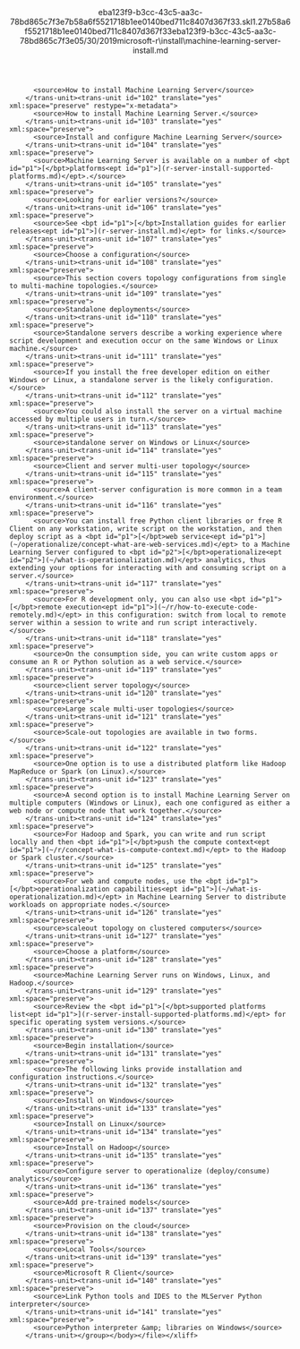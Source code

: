 <?xml version="1.0"?><xliff version="1.2" xmlns="urn:oasis:names:tc:xliff:document:1.2" xmlns:xsi="http://www.w3.org/2001/XMLSchema-instance" xsi:schemaLocation="urn:oasis:names:tc:xliff:document:1.2 xliff-core-1.2-transitional.xsd"><file datatype="xml" original="machine-learning-server-install.md" source-language="en-US" target-language="en-US"><header><tool tool-id="mdxliff" tool-name="mdxliff" tool-version="1.0-8ab897d" tool-company="Microsoft" /><xliffext:skl_file_name xmlns:xliffext="urn:microsoft:content:schema:xliffextensions">eba123f9-b3cc-43c5-aa3c-78bd865c7f3e7b58a6f5521718b1ee0140bed711c8407d367f33.skl</xliffext:skl_file_name><xliffext:version xmlns:xliffext="urn:microsoft:content:schema:xliffextensions">1.2</xliffext:version><xliffext:ms.openlocfilehash xmlns:xliffext="urn:microsoft:content:schema:xliffextensions">7b58a6f5521718b1ee0140bed711c8407d367f33</xliffext:ms.openlocfilehash><xliffext:ms.sourcegitcommit xmlns:xliffext="urn:microsoft:content:schema:xliffextensions">eba123f9-b3cc-43c5-aa3c-78bd865c7f3e</xliffext:ms.sourcegitcommit><xliffext:ms.lasthandoff xmlns:xliffext="urn:microsoft:content:schema:xliffextensions">05/30/2019</xliffext:ms.lasthandoff><xliffext:ms.openlocfilepath xmlns:xliffext="urn:microsoft:content:schema:xliffextensions">microsoft-r\install\machine-learning-server-install.md</xliffext:ms.openlocfilepath></header><body><group id="content" extype="content"><trans-unit id="101" translate="yes" xml:space="preserve" restype="x-metadata">
          <source>How to install Machine Learning Server</source>
        </trans-unit><trans-unit id="102" translate="yes" xml:space="preserve" restype="x-metadata">
          <source>How to install Machine Learning Server.</source>
        </trans-unit><trans-unit id="103" translate="yes" xml:space="preserve">
          <source>Install and configure Machine Learning Server</source>
        </trans-unit><trans-unit id="104" translate="yes" xml:space="preserve">
          <source>Machine Learning Server is available on a number of <bpt id="p1">[</bpt>platforms<ept id="p1">](r-server-install-supported-platforms.md)</ept>.</source>
        </trans-unit><trans-unit id="105" translate="yes" xml:space="preserve">
          <source>Looking for earlier versions?</source>
        </trans-unit><trans-unit id="106" translate="yes" xml:space="preserve">
          <source>See <bpt id="p1">[</bpt>Installation guides for earlier releases<ept id="p1">](r-server-install.md)</ept> for links.</source>
        </trans-unit><trans-unit id="107" translate="yes" xml:space="preserve">
          <source>Choose a configuration</source>
        </trans-unit><trans-unit id="108" translate="yes" xml:space="preserve">
          <source>This section covers topology configurations from single to multi-machine topologies.</source>
        </trans-unit><trans-unit id="109" translate="yes" xml:space="preserve">
          <source>Standalone deployments</source>
        </trans-unit><trans-unit id="110" translate="yes" xml:space="preserve">
          <source>Standalone servers describe a working experience where script development and execution occur on the same Windows or Linux machine.</source>
        </trans-unit><trans-unit id="111" translate="yes" xml:space="preserve">
          <source>If you install the free developer edition on either Windows or Linux, a standalone server is the likely configuration.</source>
        </trans-unit><trans-unit id="112" translate="yes" xml:space="preserve">
          <source>You could also install the server on a virtual machine accessed by multiple users in turn.</source>
        </trans-unit><trans-unit id="113" translate="yes" xml:space="preserve">
          <source>standalone server on Windows or Linux</source>
        </trans-unit><trans-unit id="114" translate="yes" xml:space="preserve">
          <source>Client and server multi-user topology</source>
        </trans-unit><trans-unit id="115" translate="yes" xml:space="preserve">
          <source>A client-server configuration is more common in a team environment.</source>
        </trans-unit><trans-unit id="116" translate="yes" xml:space="preserve">
          <source>You can install free Python client libraries or free R Client on any workstation, write script on the workstation, and then deploy script as a <bpt id="p1">[</bpt>web service<ept id="p1">](~/operationalize/concept-what-are-web-services.md)</ept> to a Machine Learning Server configured to <bpt id="p2">[</bpt>operationalize<ept id="p2">](~/what-is-operationalization.md)</ept> analytics, thus extending your options for interacting with and consuming script on a server.</source>
        </trans-unit><trans-unit id="117" translate="yes" xml:space="preserve">
          <source>For R development only, you can also use <bpt id="p1">[</bpt>remote execution<ept id="p1">](~/r/how-to-execute-code-remotely.md)</ept> in this configuration: switch from local to remote server within a session to write and run script interactively.</source>
        </trans-unit><trans-unit id="118" translate="yes" xml:space="preserve">
          <source>On the consumption side, you can write custom apps or consume an R or Python solution as a web service.</source>
        </trans-unit><trans-unit id="119" translate="yes" xml:space="preserve">
          <source>client server topology</source>
        </trans-unit><trans-unit id="120" translate="yes" xml:space="preserve">
          <source>Large scale multi-user topologies</source>
        </trans-unit><trans-unit id="121" translate="yes" xml:space="preserve">
          <source>Scale-out topologies are available in two forms.</source>
        </trans-unit><trans-unit id="122" translate="yes" xml:space="preserve">
          <source>One option is to use a distributed platform like Hadoop MapReduce or Spark (on Linux).</source>
        </trans-unit><trans-unit id="123" translate="yes" xml:space="preserve">
          <source>A second option is to install Machine Learning Server on multiple computers (Windows or Linux), each one configured as either a web node or compute node that work together.</source>
        </trans-unit><trans-unit id="124" translate="yes" xml:space="preserve">
          <source>For Hadoop and Spark, you can write and run script locally and then <bpt id="p1">[</bpt>push the compute context<ept id="p1">](~/r/concept-what-is-compute-context.md)</ept> to the Hadoop or Spark cluster.</source>
        </trans-unit><trans-unit id="125" translate="yes" xml:space="preserve">
          <source>For web and compute nodes, use the <bpt id="p1">[</bpt>operationalization capabilities<ept id="p1">](~/what-is-operationalization.md)</ept> in Machine Learning Server to distribute workloads on appropriate nodes.</source>
        </trans-unit><trans-unit id="126" translate="yes" xml:space="preserve">
          <source>scaleout topology on clustered computers</source>
        </trans-unit><trans-unit id="127" translate="yes" xml:space="preserve">
          <source>Choose a platform</source>
        </trans-unit><trans-unit id="128" translate="yes" xml:space="preserve">
          <source>Machine Learning Server runs on Windows, Linux, and Hadoop.</source>
        </trans-unit><trans-unit id="129" translate="yes" xml:space="preserve">
          <source>Review the <bpt id="p1">[</bpt>supported platforms list<ept id="p1">](r-server-install-supported-platforms.md)</ept> for specific operating system versions.</source>
        </trans-unit><trans-unit id="130" translate="yes" xml:space="preserve">
          <source>Begin installation</source>
        </trans-unit><trans-unit id="131" translate="yes" xml:space="preserve">
          <source>The following links provide installation and configuration instructions.</source>
        </trans-unit><trans-unit id="132" translate="yes" xml:space="preserve">
          <source>Install on Windows</source>
        </trans-unit><trans-unit id="133" translate="yes" xml:space="preserve">
          <source>Install on Linux</source>
        </trans-unit><trans-unit id="134" translate="yes" xml:space="preserve">
          <source>Install on Hadoop</source>
        </trans-unit><trans-unit id="135" translate="yes" xml:space="preserve">
          <source>Configure server to operationalize (deploy/consume) analytics</source>
        </trans-unit><trans-unit id="136" translate="yes" xml:space="preserve">
          <source>Add pre-trained models</source>
        </trans-unit><trans-unit id="137" translate="yes" xml:space="preserve">
          <source>Provision on the cloud</source>
        </trans-unit><trans-unit id="138" translate="yes" xml:space="preserve">
          <source>Local Tools</source>
        </trans-unit><trans-unit id="139" translate="yes" xml:space="preserve">
          <source>Microsoft R Client</source>
        </trans-unit><trans-unit id="140" translate="yes" xml:space="preserve">
          <source>Link Python tools and IDES to the MLServer Python interpreter</source>
        </trans-unit><trans-unit id="141" translate="yes" xml:space="preserve">
          <source>Python interpreter &amp; libraries on Windows</source>
        </trans-unit></group></body></file></xliff>